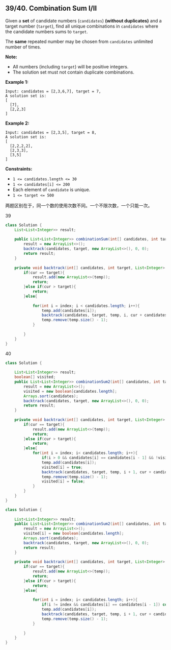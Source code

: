 ## 39/40. Combination Sum I/II

Given a **set** of candidate numbers (`candidates`) **(without duplicates)** and a target number (`target`), find all unique combinations in `candidates` where the candidate numbers sums to `target`.

The **same** repeated number may be chosen from `candidates` unlimited number of times.

**Note:**

- All numbers (including `target`) will be positive integers.
- The solution set must not contain duplicate combinations.

**Example 1:**

```
Input: candidates = [2,3,6,7], target = 7,
A solution set is:
[
  [7],
  [2,2,3]
]
```

**Example 2:**

```
Input: candidates = [2,3,5], target = 8,
A solution set is:
[
  [2,2,2,2],
  [2,3,3],
  [3,5]
]
```

 

**Constraints:**

- `1 <= candidates.length <= 30`
- `1 <= candidates[i] <= 200`
- Each element of `candidate` is unique.
- `1 <= target <= 500`



两题区别在于，同一个数的使用次数不同。一个不限次数，一个只能一次。



39

```java
class Solution {
    List<List<Integer>> result;
    
    public List<List<Integer>> combinationSum(int[] candidates, int target) {
        result = new ArrayList<>();
        backtrack(candidates, target, new ArrayList<>(), 0, 0);
        return result;
    }
    
    private void backtrack(int[] candidates, int target, List<Integer> temp, int index, int cur){
        if(cur == target){
            result.add(new ArrayList<>(temp));
            return;
        }else if(cur > target){
            return;
        }else{
            
            for(int i = index; i < candidates.length; i++){
                temp.add(candidates[i]);
                backtrack(candidates, target, temp, i, cur + candidates[i]);
                temp.remove(temp.size() - 1);
            }
            
        }
    }
}
```



40

```java
class Solution {
    
    List<List<Integer>> result;
    boolean[] visited;
    public List<List<Integer>> combinationSum2(int[] candidates, int target) {
        result = new ArrayList<>();
        visited = new boolean[candidates.length];
        Arrays.sort(candidates);
        backtrack(candidates, target, new ArrayList<>(), 0, 0);
        return result;
    }
    
    private void backtrack(int[] candidates, int target, List<Integer> temp, int index, int cur){
        if(cur == target){
            result.add(new ArrayList<>(temp));
            return;
        }else if(cur > target){
            return;
        }else{
            for(int i = index; i< candidates.length; i++){
                if(i > 0 && candidates[i] == candidates[i - 1] && !visited[i - 1]) continue;
                temp.add(candidates[i]);
                visited[i] = true;
                backtrack(candidates, target, temp, i + 1, cur + candidates[i]);
                temp.remove(temp.size() - 1);
                visited[i] = false;
            }
        }
    }
}
```



```java
class Solution {
    
    List<List<Integer>> result;
    public List<List<Integer>> combinationSum2(int[] candidates, int target) {
        result = new ArrayList<>();
        visited[i] = new boolean[candidates.length];
        Arrays.sort(candidates);
        backtrack(candidates, target, new ArrayList<>(), 0, 0);
        return result;
    }
    
    private void backtrack(int[] candidates, int target, List<Integer> temp, int index, int cur){
        if(cur == target){
            result.add(new ArrayList<>(temp));
            return;
        }else if(cur > target){
            return;
        }else{
            
            for(int i = index; i< candidates.length; i++){
                if(i != index && candidates[i] == candidates[i - 1]) continue;
                temp.add(candidates[i]);
                backtrack(candidates, target, temp, i + 1, cur + candidates[i]);
                temp.remove(temp.size() - 1);
            }
            
        }
    }
}
```


